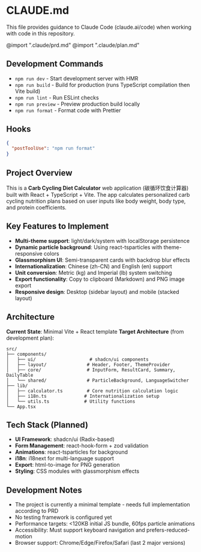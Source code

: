 # CLAUDE.md

This file provides guidance to Claude Code (claude.ai/code) when working with code in this repository.

@import ".claude/prd.md"
@import ".claude/plan.md"

## Development Commands

- `npm run dev` - Start development server with HMR
- `npm run build` - Build for production (runs TypeScript compilation then Vite build)
- `npm run lint` - Run ESLint checks
- `npm run preview` - Preview production build locally
- `npm run format` - Format code with Prettier

## Hooks

```json
{
  "postToolUse": "npm run format"
}
```

## Project Overview

This is a **Carb Cycling Diet Calculator** web application (碳循环饮食计算器) built with React + TypeScript + Vite. The app calculates personalized carb cycling nutrition plans based on user inputs like body weight, body type, and protein coefficients.

## Key Features to Implement

- **Multi-theme support**: light/dark/system with localStorage persistence
- **Dynamic particle background**: Using react-tsparticles with theme-responsive colors
- **Glassmorphism UI**: Semi-transparent cards with backdrop blur effects
- **Internationalization**: Chinese (zh-CN) and English (en) support
- **Unit conversion**: Metric (kg) and Imperial (lb) system switching
- **Export functionality**: Copy to clipboard (Markdown) and PNG image export
- **Responsive design**: Desktop (sidebar layout) and mobile (stacked layout)

## Architecture

**Current State**: Minimal Vite + React template
**Target Architecture** (from development plan):

```
src/
├── components/
│   ├── ui/                    # shadcn/ui components
│   ├── layout/               # Header, Footer, ThemeProvider
│   ├── core/                 # InputForm, ResultCard, Summary, DailyTable
│   └── shared/               # ParticleBackground, LanguageSwitcher
├── lib/
│   ├── calculator.ts         # Core nutrition calculation logic
│   ├── i18n.ts              # Internationalization setup
│   └── utils.ts             # Utility functions
└── App.tsx
```

## Tech Stack (Planned)

- **UI Framework**: shadcn/ui (Radix-based)
- **Form Management**: react-hook-form + zod validation
- **Animations**: react-tsparticles for background
- **i18n**: i18next for multi-language support
- **Export**: html-to-image for PNG generation
- **Styling**: CSS modules with glassmorphism effects

## Development Notes

- The project is currently a minimal template - needs full implementation according to PRD
- No testing framework is configured yet
- Performance targets: <120KB initial JS bundle, 60fps particle animations
- Accessibility: Must support keyboard navigation and prefers-reduced-motion
- Browser support: Chrome/Edge/Firefox/Safari (last 2 major versions)
